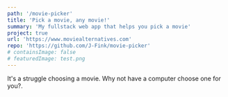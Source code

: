 ```yaml
---
path: '/movie-picker'
title: 'Pick a movie, any movie!'
summary: 'My fullstack web app that helps you pick a movie'
project: true
url: 'https://www.moviealternatives.com'
repo: 'https://github.com/J-Fink/movie-picker'
# containsImage: false
# featuredImage: test.png
---
```


It's a struggle choosing a movie. Why not have a computer choose one for you?.


